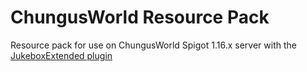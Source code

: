 # ChungusWorld Resource Pack

Resource pack for use on ChungusWorld Spigot 1.16.x server with the [JukeboxExtended plugin](https://github.com/Tajam/jext-spigot-plugin)
